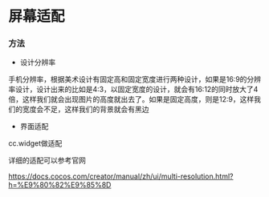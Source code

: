 # 屏幕适配

### 方法

- 设计分辨率

手机分辨率，根据美术设计有固定高和固定宽度进行两种设计，如果是16:9的分辨率设计，设计出来的比如是4:3，以固定宽度的设计，就会有16:12的同时放大了4倍，这样我们就会出现图片的高度就出去了。如果是固定高度，则是12:9，这样我们的宽度会不足，这样我们的背景就会有黑边

- 界面适配

cc.widget做适配

详细的适配可以参考官网

https://docs.cocos.com/creator/manual/zh/ui/multi-resolution.html?h=%E9%80%82%E9%85%8D

